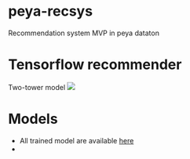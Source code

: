 # peya-recsys
Recommendation system MVP in peya dataton

# Tensorflow recommender
Two-tower model
<img src="https://1.bp.blogspot.com/-ww8cKT3nIb8/X2pdWAWWNmI/AAAAAAAADl8/pkeFRxizkXYbDGbOcaAnZkorjEuqtrabgCLcBGAsYHQ/s0/TF%2BRecommenders%2B06.gif">

# Models
* All trained model are available [here](https://drive.google.com/drive/folders/18Tm1gSydWOFJkPzdiI6MXMsVPCcKPEWm?usp=sharing)
* 